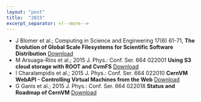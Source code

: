 ```yaml
---
layout: "post"
title:  "2015"
excerpt_separator: <!--more-->
---
```


- J Blomer et al.; Computing in Science and Engineering 17(6) 61-71, **The Evolution of Global Scale Filesystems for Scientific Software Distribution** [Download](http://ieeexplore.ieee.org/xpl/articleDetails.jsp?arnumber=7310920)
- M Arsuaga-Ríos et al.; 2015 J. Phys.: Conf. Ser. 664 022001 **Using S3 cloud storage with ROOT and CvmFS** [Download](http://iopscience.iop.org/article/10.1088/1742-6596/664/2/022001)
- I Charalampidis et al.; 2015 J. Phys.: Conf. Ser. 664 022010 **CernVM WebAPI - Controlling Virtual Machines from the Web** [Download](http://iopscience.iop.org/article/10.1088/1742-6596/664/2/022010)
- G Ganis et al.; 2015 J. Phys.: Conf. Ser. 664 022018 **Status and Roadmap of CernVM** [Download](http://iopscience.iop.org/article/10.1088/1742-6596/664/2/022018)

<!--more-->
